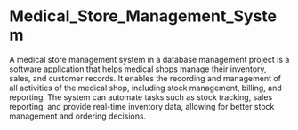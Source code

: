 # Medical_Store_Management_System
A medical store management system in a database management project is a software application that helps medical shops manage their inventory, sales, and customer records.
It enables the recording and management of all activities of the medical shop, including stock management, billing, and reporting.
The system can automate tasks such as stock tracking, sales reporting, and provide real-time inventory data, allowing for better stock management and ordering decisions. 
